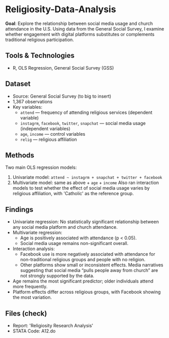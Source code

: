 # Religiosity-Data-Analysis
**Goal**: Explore the relationship between social media usage and church attendance in the U.S. Using data from the General Social Survey, I examine whether engagement with digital platforms substitutes or complements traditional religious participation.

## Tools & Technologies
- R, OLS Regression, General Social Survey (GSS)

## Dataset
- Source: General Social Survey (to big to insert)
- 1,367 observations
- Key variables:
  - `attend` — frequency of attending religious services (dependent variable)
  - `instagrm`, `facebook`, `twitter`, `snapchat` — social media usage (independent variables)
  - `age`, `income` — control variables
  - `relig` — religious affiliation
## Methods 
Two main OLS regression models:
1. Univariate model: `attend ~ instagrm + snapchat + twitter + facebook`
2. Multivariate model: same as above + `age` + `income`
Also ran interaction models to test whether the effect of social media usage varies by religious affiliation, with 'Catholic' as the reference group.

## Findings
- Univariate regression: No statistically significant relationship between any social media platform and church attendance.
- Multivariate regression:
  - Age is positively associated with attendance (p < 0.05).
  - Social media usage remains non-significant overall.
- Interaction analysis:  
  - Facebook use is more negatively associated with attendance for non-traditional religious groups and people with no religion.
  - Other platforms show small or inconsistent effects.
  Media narratives suggesting that social media “pulls people away from church” are not strongly supported by the data.
- Age remains the most significant predictor; older individuals attend more frequently.
- Platform effects differ across religious groups, with Facebook showing the most variation.

## Files (check)
- Report: 'Religiosity Research Analysis'
- STATA Code: A12.do
